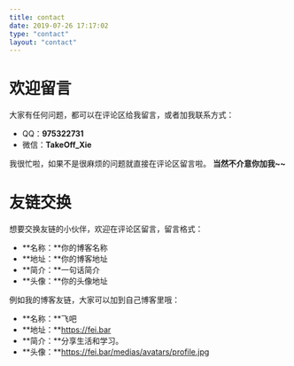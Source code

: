 ```yaml
---
title: contact
date: 2019-07-26 17:17:02
type: "contact"
layout: "contact"
---
```


# 欢迎留言
大家有任何问题，都可以在评论区给我留言，或者加我联系方式：
* QQ：**975322731**
* 微信：**TakeOff_Xie**

我很忙啦，如果不是很麻烦的问题就直接在评论区留言啦。
**当然不介意你加我~~**

# 友链交换
想要交换友链的小伙伴，欢迎在评论区留言，留言格式：
* **名称：**你的博客名称
* **地址：**你的博客地址
* **简介：**一句话简介
* **头像：**你的头像地址

例如我的博客友链，大家可以加到自己博客里哦：
* **名称：**飞吧
* **地址：**https://fei.bar
* **简介：**分享生活和学习。
* **头像：**https://fei.bar/medias/avatars/profile.jpg